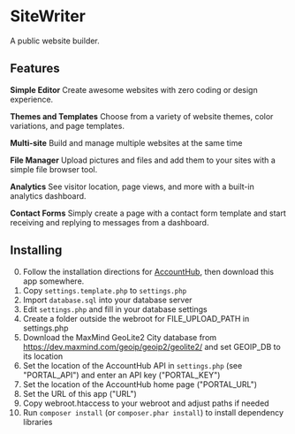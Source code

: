SiteWriter
==========

A public website builder.

Features
--------

__Simple Editor__
Create awesome websites with zero coding or design experience.

__Themes and Templates__
Choose from a variety of website themes, color variations, and page templates.

__Multi-site__
Build and manage multiple websites at the same time

__File Manager__
Upload pictures and files and add them to your sites with a simple file browser tool.

__Analytics__
See visitor location, page views, and more with a built-in analytics dashboard.

__Contact Forms__
Simply create a page with a contact form template and start receiving and replying to messages from a dashboard.


Installing
----------

0. Follow the installation directions for [AccountHub](https://source.netsyms.com/Business/AccountHub), then download this app somewhere.
1. Copy `settings.template.php` to `settings.php`
2. Import `database.sql` into your database server
3. Edit `settings.php` and fill in your database settings
4. Create a folder outside the webroot for FILE_UPLOAD_PATH in settings.php
5. Download the MaxMind GeoLite2 City database from https://dev.maxmind.com/geoip/geoip2/geolite2/ and set GEOIP_DB to its location
6. Set the location of the AccountHub API in `settings.php` (see "PORTAL_API") and enter an API key ("PORTAL_KEY")
7. Set the location of the AccountHub home page ("PORTAL_URL")
8. Set the URL of this app ("URL")
9. Copy webroot.htaccess to your webroot and adjust paths if needed
10. Run `composer install` (or `composer.phar install`) to install dependency libraries
